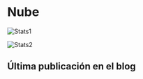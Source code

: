 # Nube

![Stats1](http://github-profile-summary-cards.vercel.app/api/cards/profile-details?username=nubesurrealista&theme=material_palenight)

![Stats2](http://github-profile-summary-cards.vercel.app/api/cards/stats?username=nubesurrealista&theme=material_palenight)

## Última publicación en el blog
<!-- BLOG-POST-START -->
<!-- BLOG-POST-END -->